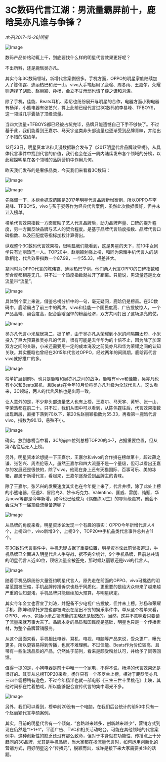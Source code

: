 # 3C数码代言江湖：男流量霸屏前十，鹿晗吴亦凡谁与争锋？

*木子|2017-12-26|明星*

![Image](http://static.ylzbl.com/uploads/ueditor/php/upload/image/20180202/1517560388238765.png)

数码产品价格动辄上千，到底要找什么样的明星代言效果更好呢？

不出所料，还是鹿晗吴亦凡。

其实今年3C数码领域，新增代言案例很多。手机方面，OPPO的明星家族陆续加入了陈伟霆、迪丽热巴和张一山，vivo大手笔起用了鹿晗、周冬雨、王嘉尔，荣耀则选择了胡歌、赵丽颖、孙杨，金立不甘示弱也请了薛之谦和刘涛。

除了手机，佳能、Beats耳机、索尼也纷纷展开与明星的合作，电器方面小狗电器有杨洋，小熊电器有张艺兴，算上此前已经代言过3C数码的李易峰、TFBOYS，这一领域几乎囊括了顶级流量。

当四大流量+TFBOYS都已经被占坑完毕，品牌只能遗憾自己下手不够快了。不过基于此，我们能看到王嘉尔、马天宇这类非头部流量也逐渐受到品牌青睐，并给出了不错的成绩单。

12月23日，明星资本论和艾漫数据联合发布了《2017明星代言品牌效果榜》，从具体代言事件中找到代言的价值，我们也会在近一周内陆续发布各个领域的分榜，以此窥探明星在各个领域的品牌营销中作用几何。

昨天我们发布的是奢侈品类，今天我们来看看3C数码：

![Image](http://p2.pstatp.com/large/5e8800008023b9725983)

![Image](http://p3.pstatp.com/large/5e7e000120c32f079cc0)

先强调一下，本榜单抓取范围是2017年明星代言品牌新增案例，所以OPPO与李易峰、TFBOYS，vivo与彭于晏等作为经典代言案例，虽然此次数据很好，但并未计入榜单。

榜单代言效果指数一方面反映了艺人代言品牌后，助力品牌声量、口碑的提升程度，另一方面反映品牌与艺人的契合程度。是基于品牌代言热度指数、品牌代言口碑指数、以及匹配度等指标加权计算得出。

纵观整个3C数码代言效果榜，很明显我们能看到，这是男星的天下，前10中女同学只有迪丽热巴一人。TOP20中，赵丽颖勉强上榜，和同为荣耀手机代言人的胡歌相比，代言效果指数一个87.99，一个55.33，相差甚大。

拿同时为OPPO代言的陈伟霆、迪丽热巴举例，他们两人代言OPPO的口碑指数和契合度都相差无几，只不过一个热度指数就拉开了距离。只能说，男流量还是比女流量带“流量”。

![Image](http://p2.pstatp.com/large/5e8500010a4ba69ea2c6)

具体到个案上来说，借鉴总榜分析中的一句，毫无疑问，鹿晗仍是榜首。在3C数码中，鹿晗霸占了前三中的两席，vivo和佳能一个国民度高、广告投放惊人，一个产品高端、契合度高，配合鹿晗强悍的粉丝经济，双方共同打出了这场漂亮的仗。

![Image](http://p2.pstatp.com/large/5e810004c32a6bcca224)

吴亦凡代言小米屈居第二，据了解，由于吴亦凡从荣耀到小米的间隔期太短，小米投入了巨大预算推吴亦凡的代言，很有可能是去年华为的十倍不止，因为除了加深双方之间的关联，小米还需要用一定的成本淹没之前吴亦凡和华为荣耀之间的认知关联。其实鹿晗也曾经在2015年代言过OPPO，经过两年的间隔期，鹿晗再代言vivo就好推广的多。

![Image](http://p2.pstatp.com/large/5e830004c7a3d6f7d7ca)

榜单扩展到前5，也只是鹿晗和吴亦凡之间的战争。鹿晗有vivo和佳能，吴亦凡也有小米和Beats耳机，且Beats在今年10月份将吴亦凡升级为全球代言人，这么看来，3C领域，两人的代言风格也是出奇一致。

让人意外的是，不少非头部流量艺人也有上榜，王嘉尔、马天宇、黄轩、张一山、李荣浩都在前二十。只不过，我们从图中可以看到，从陈伟霆往后，代言效果指数出现断层，直接下落到70以下，第20名赵丽颖指数为55.33，再看第一鹿晗代言vivo，指数为90.13，悬殊不小。

![Image](http://p7.pstatp.com/large/5e8500010a4cf1347950)

确实，放到总榜当中看，3C的前四位列总榜TOP20的4-7，占据重要位置，但从第7名往后无人上榜。

另外，明星资本论想提一下王嘉尔，王嘉尔和vivo的合作排在榜单第十，超过薛之谦、张艺兴、周杰伦等人，虽然王嘉尔和四大流量不是一个量级，但可以看出王嘉尔的发展还是很快的，除了vivo，他现在身上还有天猫国际、百事可乐、美的冰箱，都属于新增代言，看起来，王嘉尔逐渐受到品牌主的青睐。

除了王嘉尔，张艺兴的发展速度其实也在今年提上来了，代言井喷，除了此处上榜的小熊电器，征途2、冒险岛2、妙卡巧克力、Valentino、匡威、雷朋、纯甄、华为nova等都是今年新增，如今也已经成为《偶像练习生》的导师级嘉宾，他会不会成为下一届顶级流量备选呢？

![Image](http://p3.pstatp.com/large/5e7d0005c32353a912b8)

从品牌的角度来看，明星资本论发现一个有趣的事实：OPPO今年新增代言人4个，上榜四个，vivo新增3个，上榜3个，TOP20中手机品类代言事件总共占11个。

在3C数码代言事件中，手机无疑占据了重要位置，明星资本论此前曾报道过，手机品牌已全面进入明星代言人争夺战，据不完全统计，9个手机品牌，目前总共请的明星代言人近40位，顶级流量全被签完，那时候赵丽颖还是ivvi的代言人。

![Image](http://p2.pstatp.com/large/5e7e000120c04c3fac52)

随着手机品牌纷纷大量签约明星代言人，原先走在前面的OPPO、vivo可挑选的明星范围被压缩，手机品牌传播诉求也趋于同质化，更重要的是给大众带来了越来越严重的认知混淆。手机品牌只能继续加大预算，与明星绑定。

其实今年金立也官宣了刘涛，并配备不少电视广告投放，但并未上榜，孙杨和荣耀手机、陈坤和摩托罗拉也都被淹没在层出不穷的娱乐事件中。单从这个榜单来看，OPPO、vivo、包括小米占领流量的策略还是起效的。当然，这并不意味着只要请了流量来就万事大吉了。品牌本身的品质和国民度是基础，明星也只是一个传播素材，为整个品牌营销服务。

从这个层面来看，手机相比电器、耳机、电视、电脑等产品来说，受众更广，曝光更多，所以更容易得到传播，也就不难理解。不过佳能、Beats作为价位较高、且带有一些生活品质的产品，仍然处于前列，看来是颇受粉丝认可，并给予了同等回馈。

值得一提的是，小狗电器是前十中唯一一个家电，不得不说，杨洋的代言效果还是很好的。其实从总榜TOP20来看，杨洋只有一个圣罗兰上榜，相对于鹿晗吴亦凡三四个霸榜稍有逊色，不过今年杨洋也就一部电影《三生三世十里桃花》上映，其他时间都在忙着拍戏，所以能够配合宣传代言的集中曝光不多。

![Image](http://p3.pstatp.com/large/5e880000801c33c9160f)

另外，我们可以看到，榜单前20没有一个电脑，在我们后台统计的前50中只有一个赵丽颖代言华硕案例。

其实，目前的明星代言有一个倾向，“套路越来越多，创新越来越少”，营销方式到现在仍然是“1+1+1”，平面广告、TVC和相关活动站台。可能在其他领域的代言案例中，这种创新性的缺乏还没有那么致命，但对于本身就在功能性、传播点上十分趋同的3C品牌，尤其是手机品牌，当大家都在找流量代言时，如何运用创新化的营销方式，用好明星这个“传播元”，脱颖而出，或许是接下来大家需要关注的话题。

